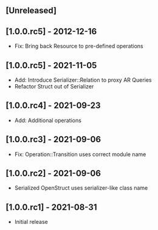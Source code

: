 ## [Unreleased]

## [1.0.0.rc5] - 2012-12-16

- Fix: Bring back Resource to pre-defined operations

## [1.0.0.rc5] - 2021-11-05

- Add: Introduce Serializer::Relation to proxy AR Queries
- Refactor Struct out of Serializer

## [1.0.0.rc4] - 2021-09-23

- Add: Additional operations

## [1.0.0.rc3] - 2021-09-06

- Fix: Operation::Transition uses correct module name

## [1.0.0.rc2] - 2021-09-06

- Serialized OpenStruct uses serializer-like class name

## [1.0.0.rc1] - 2021-08-31

- Initial release
